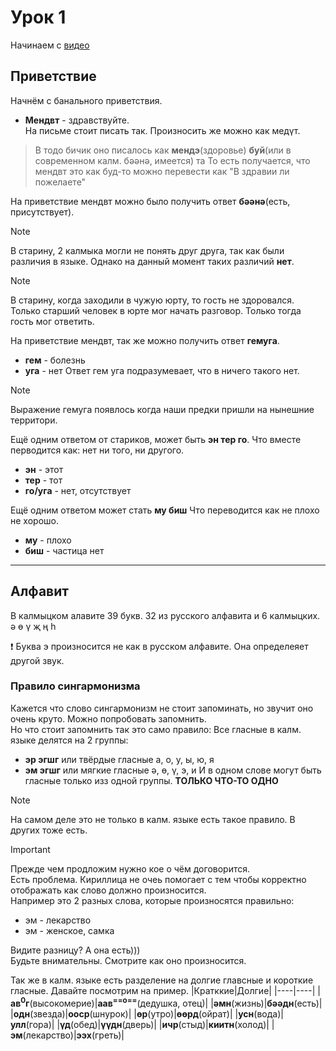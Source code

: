 # Урок 1

Начинаем с [видео](https://www.youtube.com/watch?v=xM9x9oJ8Pko&list=PLl58IeyE9-HxTte9IRClUBbrvU_F9WG35&ab_channel=BumbaMediaholding)

## Приветствие
Начнём с банального приветствия.
- **Мендвт** - здравствуйте.  
На письме стоит писать так. Произносить же можно как медүт.  

> В тодо бичик оно писалось как **мендэ**(здоровье) **буй**(или в современном калм. бәәнә, имеется) та
> То есть получается, что мендвт это как буд-то можно перевести как "В здравии ли пожелаете"

На приветствие мендвт можно было получить ответ **бәәнә**(есть, присутствует).

> [!NOTE]  
> В старину, 2 калмыка могли не понять друг друга, так как были различия в языке. Однако на данный момент таких различий **нет**.

>[!NOTE]
>В старину, когда заходили в чужую юрту, то гость не здоровался. Только старший человек в юрте мог начать разговор. Только тогда гость мог ответить.

На приветствие мендвт, так же можно получить ответ **гемуга**.  
- **гем** - болезнь
- **уга** - нет
Ответ гем уга подразумевает, что в ничего такого нет.  

> [!NOTE]  
> Выражение гемуга появлось когда наши предки пришли на нынешние территори.  

Ещё одним ответом от стариков, может быть **эн тер го**. Что вместе перводится как: нет ни того, ни другого.
- **эн** - этот
- **тер** - тот
- **го/уга** - нет, отсутствует  

Ещё одним ответом может стать **му биш** Что переводится как не плохо не хорошо.
- **му** - плохо
- **биш** - частица нет   

___

## Алфавит

В калмыцком алавите 39 букв. 32 из русского алфавита и 6 калмыцких.  
ә ө ү җ ң һ

:heavy_exclamation_mark: Буква э произносится не как в русском алфавите. Она определеяет другой звук.  

### Правило сингармонизма

Кажется что слово сингармонизм не стоит запоминать, но звучит оно очень круто. Можно попробовать запомнить.  
Но что стоит запомнить так это само правило:
Все гласные в калм. языке делятся на 2 группы:
- **эр эгшг** или твёрдые гласные а, о, у, ы, ю, я
- **эм эгшг** или мягкие гласные ә, ө, ү, э, и
И в одном слове могут быть гласные только изз одной группы. **ТОЛЬКО ЧТО-ТО ОДНО**  

> [!NOTE]
> На самом деле это не только в калм. языке есть такое правило. В других тоже есть.

>[!IMPORTANT]
> Прежде чем продложим нужно кое о чём договорится.  
> Есть проблема. Кириллица не очеь помогает с тем чтобы корректно отображать как слово должно произносится.  
> Например это 2 разных слова, которые произносятся правильно:
> - эм \- лекарство
> - эм \- женское, самка

Видите разницу? А она есть\)\)\)  
Будьте внимательны. Смотрите как оно произносится.

Так же в калм. языке есть разделение на долгие главсные и короткие гласные.
Давайте посмотрим на пример.
|Кратккие|Долгие|
|----|----|
|**ав<sup>0</sup>г**(высокомерие)|**аав<sup>==o==</sup>**(дедушка, отец)|
|**әмн**(жизнь)|**бәәдн**(есть)|
|**одн**(звезда)|**ооср**(шнурок)|
|**өр**(утро)|**өөрд**(ойрат)|
|**усн**(вода)|**улл**(гора)|
|**үд**(обед)|**үүдн**(дверь)|
|**ичр**(стыд)|**киитн**(холод)|
|**эм**(лекарство)|**ээх**(греть)|

